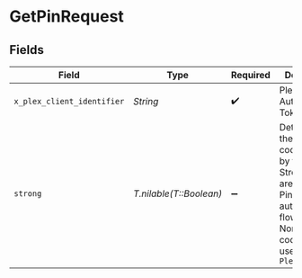 # GetPinRequest


## Fields

| Field                                                                                                                                                 | Type                                                                                                                                                  | Required                                                                                                                                              | Description                                                                                                                                           |
| ----------------------------------------------------------------------------------------------------------------------------------------------------- | ----------------------------------------------------------------------------------------------------------------------------------------------------- | ----------------------------------------------------------------------------------------------------------------------------------------------------- | ----------------------------------------------------------------------------------------------------------------------------------------------------- |
| `x_plex_client_identifier`                                                                                                                            | *String*                                                                                                                                              | :heavy_check_mark:                                                                                                                                    | Plex Authentication Token                                                                                                                             |
| `strong`                                                                                                                                              | *T.nilable(T::Boolean)*                                                                                                                               | :heavy_minus_sign:                                                                                                                                    | Determines the kind of code returned by the API call<br/>Strong codes are used for Pin authentication flows<br/>Non-Strong codes are used for `Plex.tv/link`<br/> |